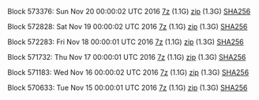 Block 573376: Sun Nov 20 00:00:02 UTC 2016 [7z](https://transfer.sh/zcV6p/bootstrap.dat.20161120.7z) (1.1G) [zip](https://transfer.sh/a86by/bootstrap.dat.20161120.zip) (1.3G) [SHA256](https://transfer.sh/DZ63h/sha256.txt)

Block 572828: Sat Nov 19 00:00:02 UTC 2016 [7z](https://transfer.sh/r1HZX/bootstrap.dat.20161119.7z) (1.1G) [zip](https://transfer.sh/TpicL/bootstrap.dat.20161119.zip) (1.3G) [SHA256](https://transfer.sh/F7QFD/sha256.txt)

Block 572283: Fri Nov 18 00:00:01 UTC 2016 [7z](https://transfer.sh/123NnR/bootstrap.dat.20161118.7z) (1.1G) [zip](https://transfer.sh/6Saax/bootstrap.dat.20161118.zip) (1.3G) [SHA256](https://transfer.sh/nOaJZ/sha256.txt)

Block 571732: Thu Nov 17 00:00:01 UTC 2016 [7z](https://transfer.sh/XluPa/bootstrap.dat.20161117.7z) (1.1G) [zip](https://transfer.sh/5fMkK/bootstrap.dat.20161117.zip) (1.3G) [SHA256](https://transfer.sh/10InZ8/sha256.txt)

Block 571183: Wed Nov 16 00:00:02 UTC 2016 [7z](https://transfer.sh/SsQU7/bootstrap.dat.20161116.7z) (1.1G) [zip](https://transfer.sh/jfvD2/bootstrap.dat.20161116.zip) (1.3G) [SHA256](https://transfer.sh/4fexj/sha256.txt)

Block 570633: Tue Nov 15 00:00:01 UTC 2016 [7z](https://transfer.sh/9V68e/bootstrap.dat.20161115.7z) (1.1G) [zip](https://transfer.sh/LX6Dz/bootstrap.dat.20161115.zip) (1.3G) [SHA256](https://transfer.sh/IOVgj/sha256.txt)
